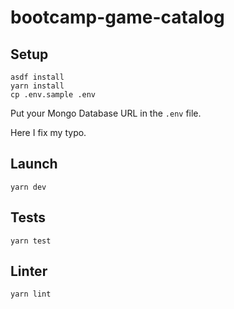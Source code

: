# bootcamp-game-catalog

## Setup

```sh-session
asdf install
yarn install
cp .env.sample .env
```

Put your Mongo Database URL in the `.env` file.

Here I fix my typo.

## Launch

```sh-session
yarn dev
```

## Tests

```sh-session
yarn test
```

## Linter

```sh-session
yarn lint
```
